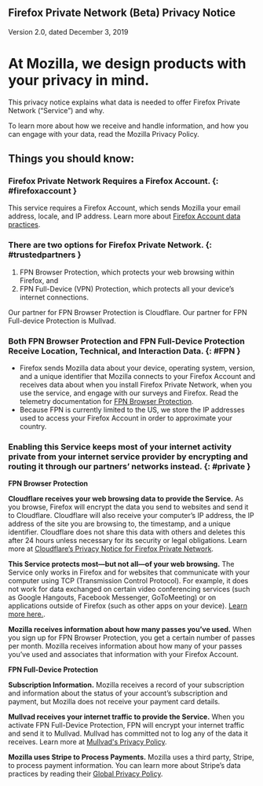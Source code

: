 ## __Firefox Private Network (Beta) Privacy Notice__
Version 2.0, dated December 3, 2019

# __At Mozilla, we design products with your privacy in mind.__

This privacy notice explains what data is needed to offer Firefox Private Network (“Service”) and why.

To learn more about how we receive and handle information, and how you can engage with your data, read the Mozilla Privacy Policy.

## __Things you should know:__

### Firefox Private Network Requires a Firefox Account. {: #firefoxaccount }
This service requires a Firefox Account, which sends Mozilla your email address, locale, and IP address. Learn more about [Firefox Account data practices](https://www.mozilla.org/en-US/privacy/firefox/#firefox-accounts-join-firefox).

### There are two options for Firefox Private Network. {: #trustedpartners }
1. FPN Browser Protection, which protects your web browsing within Firefox, and
2. FPN Full-Device (VPN) Protection, which protects all your device’s internet connections.

Our partner for FPN Browser Protection is Cloudflare. Our partner for FPN Full-device Protection is Mullvad.

### Both FPN Browser Protection and FPN Full-Device Protection Receive Location, Technical, and Interaction Data. {: #FPN }
* Firefox sends Mozilla data about your device, operating system, version, and a unique identifier that Mozilla connects to your Firefox Account and receives data about when you install Firefox Private Network, when you use the service, and engage with our surveys and Firefox. Read the telemetry documentation for [FPN Browser Protection](https://github.com/mozilla/secure-proxy/blob/master/docs/metrics.md).
* Because FPN is currently limited to the US, we store the IP addresses used to access your Firefox Account in order to approximate your country.

### Enabling this Service keeps most of your internet activity private from your internet service provider by encrypting and routing it through our partners’ networks instead. {: #private }

__FPN Browser Protection__

__Cloudflare receives your web browsing data to provide the Service.__ As you browse, Firefox will encrypt the data you send to websites and send it to Cloudflare. Cloudflare will also receive your computer’s IP address, the IP address of the site you are browsing to, the timestamp, and a unique identifier. Cloudflare does not share this data with others and deletes this after 24 hours unless necessary for its security or legal obligations. Learn more at [Cloudflare’s Privacy Notice for Firefox Private Network](https://www.cloudflare.com/mozilla/firefox-private-network-privacy-notice/).

__This Service protects most—but not all—of your web browsing.__ The Service only works in Firefox and for websites that communicate with your computer using TCP (Transmission Control Protocol). For example, it does not work for data exchanged on certain video conferencing services (such as Google Hangouts, Facebook Messenger, GoToMeeting) or on applications outside of Firefox (such as other apps on your device). [Learn more here.](https://support.mozilla.org/en-US/kb/video-calls-fpn).

__Mozilla receives information about how many passes you’ve used.__ When you sign up for FPN Browser Protection, you get a certain number of passes per month. Mozilla receives information about how many of your passes you’ve used and associates that information with your Firefox Account.

__FPN Full-Device Protection__

 __Subscription Information.__ Mozilla receives a record of your subscription and information about the status of your account’s subscription and payment, but Mozilla does not receive your payment card details.

 __Mullvad receives your internet traffic to provide the Service.__ When you activate FPN Full-Device Protection, FPN will encrypt your internet traffic and send it to Mullvad. Mullvad has committed not to log any of the data it receives. Learn more at [Mullvad's Privacy Policy](https://mullvad.net/en/help/no-logging-data-policy/).

 __Mozilla uses Stripe to Process Payments.__ Mozilla uses a third party, Stripe, to process payment information. You can learn more about Stripe’s data practices by reading their [Global Privacy Policy](https://stripe.com/privacy).
